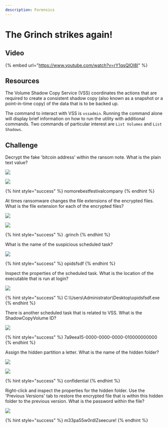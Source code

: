 ```yaml
---
description: Forensics
---
```


# The Grinch strikes again!

## Video

{% embed url="https://www.youtube.com/watch?v=rY1qsQIOl8I" %}

## Resources

The Volume Shadow Copy Service (VSS) coordinates the actions that are required to create a consistent shadow copy (also known as a snapshot or a point-in-time copy) of the data that is to be backed up.

The command to interact with VSS is `vssadmin`. Running the command alone will display brief information on how to run the utility with additional commands. Two commands of particular interest are `List Volumes` and `List Shadows`.

## Challenge

Decrypt the fake 'bitcoin address' within the ransom note. What is the plain text value?

![](<../.gitbook/assets/image (349).png>)

![](<../.gitbook/assets/image (350).png>)

{% hint style="success" %}
nomorebestfestivalcompany
{% endhint %}

At times ransomware changes the file extensions of the encrypted files. What is the file extension for each of the encrypted files?

![](<../.gitbook/assets/image (351).png>)

![](<../.gitbook/assets/image (352).png>)

{% hint style="success" %}
.grinch
{% endhint %}

What is the name of the suspicious scheduled task?

![](<../.gitbook/assets/image (353).png>)

{% hint style="success" %}
opidsfsdf
{% endhint %}

Inspect the properties of the scheduled task. What is the location of the executable that is run at login?

![](<../.gitbook/assets/image (354).png>)

{% hint style="success" %}
C:\Users\Administrator\Desktop\opidsfsdf.exe
{% endhint %}

There is another scheduled task that is related to VSS. What is the ShadowCopyVolume ID?

![](<../.gitbook/assets/image (355).png>)

{% hint style="success" %}
7a9eea15-0000-0000-0000-010000000000
{% endhint %}

Assign the hidden partition a letter. What is the name of the hidden folder?

![](<../.gitbook/assets/image (356).png>)

![](<../.gitbook/assets/image (357).png>)

{% hint style="success" %}
confidential
{% endhint %}

Right-click and inspect the properties for the hidden folder. Use the 'Previous Versions' tab to restore the encrypted file that is within this hidden folder to the previous version. What is the password within the file?

![](<../.gitbook/assets/image (358).png>)

{% hint style="success" %}
m33pa55w0rdIZseecure!
{% endhint %}
